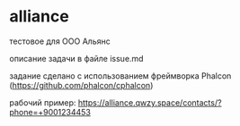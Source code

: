 # alliance
тестовое для ООО Альянс

описание задачи в файле issue.md

задание сделано с использованием фреймворка Phalcon (https://github.com/phalcon/cphalcon)

рабочий пример:
https://alliance.qwzy.space/contacts/?phone=+9001234453
